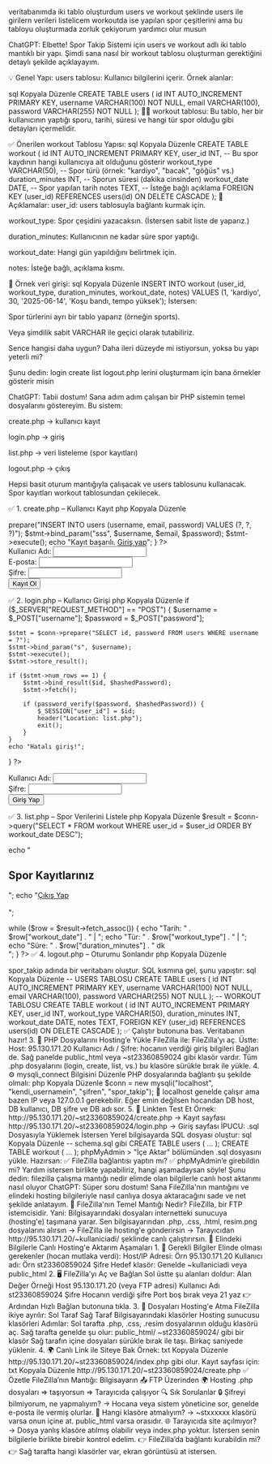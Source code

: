 


veritabanımda iki tablo oluşturdum users ve workout şeklinde users ile girilern verileri listelicem workoutda ise yapılan spor çeşitlerini ama bu tabloyu oluşturmada zorluk çekiyorum yardımcı olur musun 


ChatGPT:
Elbette! Spor Takip Sistemi için users ve workout adlı iki tablo mantıklı bir yapı. Şimdi sana nasıl bir workout tablosu oluşturman gerektiğini detaylı şekilde açıklayayım.

💡 Genel Yapı:
users tablosu:
Kullanıcı bilgilerini içerir. Örnek alanlar:

sql
Kopyala
Düzenle
CREATE TABLE users (
    id INT AUTO_INCREMENT PRIMARY KEY,
    username VARCHAR(100) NOT NULL,
    email VARCHAR(100),
    password VARCHAR(255) NOT NULL
);
🏋️‍♂️ workout tablosu:
Bu tablo, her bir kullanıcının yaptığı sporu, tarihi, süresi ve hangi tür spor olduğu gibi detayları içermelidir.

✅ Önerilen workout Tablosu Yapısı:
sql
Kopyala
Düzenle
CREATE TABLE workout (
    id INT AUTO_INCREMENT PRIMARY KEY,
    user_id INT,                          -- Bu spor kaydının hangi kullanıcıya ait olduğunu gösterir
    workout_type VARCHAR(50),            -- Spor türü (örnek: "kardiyo", "bacak", "göğüs" vs.)
    duration_minutes INT,                -- Sporun süresi (dakika cinsinden)
    workout_date DATE,                   -- Spor yapılan tarih
    notes TEXT,                          -- İsteğe bağlı açıklama
    FOREIGN KEY (user_id) REFERENCES users(id) 
        ON DELETE CASCADE
);
📌 Açıklamalar:
user_id: users tablosuyla bağlantı kurmak için.

workout_type: Spor çeşidini yazacaksın. (İstersen sabit liste de yaparız.)

duration_minutes: Kullanıcının ne kadar süre spor yaptığı.

workout_date: Hangi gün yapıldığını belirtmek için.

notes: İsteğe bağlı, açıklama kısmı.

🎯 Örnek veri girişi:
sql
Kopyala
Düzenle
INSERT INTO workout (user_id, workout_type, duration_minutes, workout_date, notes)
VALUES (1, 'kardiyo', 30, '2025-06-14', 'Koşu bandı, tempo yüksek');
İstersen:

Spor türlerini ayrı bir tablo yaparız (örneğin sports).

Veya şimdilik sabit VARCHAR ile geçici olarak tutabiliriz.

Sence hangisi daha uygun? Daha ileri düzeyde mi istiyorsun, yoksa bu yapı yeterli mi?







Şunu dedin:
login create list logout.php lerini oluşturmam için bana örnekler gösterir misin 


ChatGPT:
Tabii dostum! Sana adım adım çalışan bir PHP sistemin temel dosyalarını göstereyim. Bu sistem:

create.php → kullanıcı kayıt

login.php → giriş

list.php → veri listeleme (spor kayıtları)

logout.php → çıkış

Hepsi basit oturum mantığıyla çalışacak ve users tablosunu kullanacak. Spor kayıtları workout tablosundan çekilecek.

✅ 1. create.php – Kullanıcı Kayıt
php
Kopyala
Düzenle
<?php
session_start();
$conn = new mysqli("localhost", "root", "", "spor_takip");

if ($_SERVER["REQUEST_METHOD"] == "POST") {
    $username = $_POST["username"];
    $email = $_POST["email"];
    $password = password_hash($_POST["password"], PASSWORD_DEFAULT);

    $stmt = $conn->prepare("INSERT INTO users (username, email, password) VALUES (?, ?, ?)");
    $stmt->bind_param("sss", $username, $email, $password);
    $stmt->execute();

    echo "Kayıt başarılı. <a href='login.php'>Giriş yap</a>";
}
?>

<form method="POST">
    Kullanıcı Adı: <input type="text" name="username" required><br>
    E-posta: <input type="email" name="email" required><br>
    Şifre: <input type="password" name="password" required><br>
    <button type="submit">Kayıt Ol</button>
</form>
✅ 2. login.php – Kullanıcı Girişi
php
Kopyala
Düzenle
<?php
session_start();
$conn = new mysqli("localhost", "root", "", "spor_takip");

if ($_SERVER["REQUEST_METHOD"] == "POST") {
    $username = $_POST["username"];
    $password = $_POST["password"];

    $stmt = $conn->prepare("SELECT id, password FROM users WHERE username = ?");
    $stmt->bind_param("s", $username);
    $stmt->execute();
    $stmt->store_result();
    
    if ($stmt->num_rows == 1) {
        $stmt->bind_result($id, $hashedPassword);
        $stmt->fetch();

        if (password_verify($password, $hashedPassword)) {
            $_SESSION["user_id"] = $id;
            header("Location: list.php");
            exit();
        }
    }
    echo "Hatalı giriş!";
}
?>

<form method="POST">
    Kullanıcı Adı: <input type="text" name="username" required><br>
    Şifre: <input type="password" name="password" required><br>
    <button type="submit">Giriş Yap</button>
</form>
✅ 3. list.php – Spor Verilerini Listele
php
Kopyala
Düzenle
<?php
session_start();
if (!isset($_SESSION["user_id"])) {
    header("Location: login.php");
    exit();
}
$conn = new mysqli("localhost", "root", "", "spor_takip");
$user_id = $_SESSION["user_id"];

$result = $conn->query("SELECT * FROM workout WHERE user_id = $user_id ORDER BY workout_date DESC");

echo "<h2>Spor Kayıtlarınız</h2>";
echo "<a href='logout.php'>Çıkış Yap</a><br><br>";

while ($row = $result->fetch_assoc()) {
    echo "Tarih: " . $row["workout_date"] . " | ";
    echo "Tür: " . $row["workout_type"] . " | ";
    echo "Süre: " . $row["duration_minutes"] . " dk<br>";
}
?>
✅ 4. logout.php – Oturumu Sonlandır
php
Kopyala
Düzenle
<?php
session_start();
session_destroy();
header("Location: login.php");
exit();
🔧 Notlar:
Tüm dosyaları aynı dizinde tut.

spor_takip adında bir veritabanı oluştur.

users ve workout tabloları az önce verdiğimiz gibi olmalı.

Güvenlik için prepared statements kullanıldı.

Arayüz sade ama istersen Bootstrap ile şıklaştırabiliriz.

İstersen şimdi buna bir de workout ekleme sayfası (add_workout.php) ekleyebiliriz. Onu da yapalım mı?







Şunu dedin:
hocalarımın bana verdiği hosting bilgilerini kullanarak kendi veritabanıma girip bu geliştirdiğim veritabanını oradada oluşturmam gerek nasıl yapıcam


ChatGPT:
Harika soru dostum! Sana adım adım hocanın verdiği hosting bilgileriyle kendi veritabanını nasıl kuracağını ve bu sistemini oraya nasıl taşıyacağını göstereceğim.

🧠 Genel Mantık:
Hosting’e phpMyAdmin üzerinden bağlanırsın.

users ve workout tablolarını orada oluşturursun (ister elle, ister .sql dosyası ile).

PHP dosyalarını FileZilla gibi bir FTP programıyla yükleyip yayına alırsın.

✅ Aşamalar:
1. 🔑 Hosting Bilgilerini Topla:
Sana verilen bilgiler genelde şöyle olur:

FTP Sunucu Adı: ftp.alanadi.com ya da IP (örnek: 95.130.171.20)

Kullanıcı Adı

Şifre

phpMyAdmin Adresi: Genelde http://95.130.171.20/phpmyadmin/ gibi

💬 Hocan sana bu bilgileri vermişti: Örnek adres ⇒ http://95.130.171.20/~st23360859024/

2. 🛠 phpMyAdmin’e Gir ve Veritabanı Oluştur:
Tarayıcına phpMyAdmin adresini yaz (örnek: http://95.130.171.20/phpmyadmin/)

Giriş yap.

Sol üstten Yeni > spor_takip adında bir veritabanı oluştur.

SQL kısmına gel, şunu yapıştır:

sql
Kopyala
Düzenle
-- USERS TABLOSU
CREATE TABLE users (
    id INT AUTO_INCREMENT PRIMARY KEY,
    username VARCHAR(100) NOT NULL,
    email VARCHAR(100),
    password VARCHAR(255) NOT NULL
);

-- WORKOUT TABLOSU
CREATE TABLE workout (
    id INT AUTO_INCREMENT PRIMARY KEY,
    user_id INT,
    workout_type VARCHAR(50),
    duration_minutes INT,
    workout_date DATE,
    notes TEXT,
    FOREIGN KEY (user_id) REFERENCES users(id) ON DELETE CASCADE
);
✅ Çalıştır butonuna bas. Veritabanın hazır!

3. 📂 PHP Dosyalarını Hosting’e Yükle
FileZilla ile:
FileZilla’yı aç.

Üstte:

Host: 95.130.171.20

Kullanıcı Adı / Şifre: hocanın verdiği giriş bilgileri

Bağlan de.

Sağ panelde public_html veya ~st23360859024 gibi klasör vardır.

Tüm .php dosyalarını (login, create, list, vs.) bu klasöre sürükle bırak ile yükle.

4. ⚙️ mysqli_connect Bilgisini Düzenle
PHP dosyalarında bağlantı şu şekilde olmalı:

php
Kopyala
Düzenle
$conn = new mysqli("localhost", "kendi_usernamein", "şifren", "spor_takip");
🧠 localhost genelde çalışır ama bazen IP veya 127.0.0.1 gerekebilir.
Eğer emin değilsen hocandan DB host, DB kullanıcı, DB şifre ve DB adı sor.

5. 🔗 Linkten Test Et
Örnek:
http://95.130.171.20/~st23360859024/create.php → Kayıt sayfası
http://95.130.171.20/~st23360859024/login.php → Giriş sayfası

İPUCU: .sql Dosyasıyla Yüklemek İstersen
Yerel bilgisayarda SQL dosyası oluştur:

sql
Kopyala
Düzenle
-- schema.sql gibi
CREATE TABLE users ( ... );
CREATE TABLE workout ( ... );
phpMyAdmin > "İçe Aktar" bölümünden .sql dosyasını yükle.

Hazırsan:
✅ FileZilla bağlantısı yaptın mı?
✅ phpMyAdmin’e girebildin mi?

Yardım istersen birlikte yapabiliriz, hangi aşamadaysan söyle!







Şunu dedin:
filezilla çalışma mantığı nedir elimde olan bilgilerle canlı host aktarımı nasıl oluyor 


ChatGPT:
Süper soru dostum! Sana FileZilla'nın mantığını ve elindeki hosting bilgileriyle nasıl canlıya dosya aktaracağını sade ve net şekilde anlatayım.

🧠 FileZilla'nın Temel Mantığı Nedir?
FileZilla, bir FTP istemcisidir. Yani:

Bilgisayarındaki dosyaları internetteki sunucuya (hosting'e) taşımana yarar.

Sen bilgisayarından .php, .css, .html, resim.png dosyalarını alırsın → FileZilla ile hosting'e gönderirsin → Tarayıcıdan http://95.130.171.20/~kullaniciadi/ şeklinde canlı çalıştırırsın.

🧳 Elindeki Bilgilerle Canlı Hosting'e Aktarım Aşamaları
1. 🔧 Gerekli Bilgiler
Elinde olması gerekenler (hocan mutlaka verdi):

Host/IP Adresi: Örn 95.130.171.20

Kullanıcı adı: Örn st23360859024

Şifre

Hedef klasör: Genelde ~kullaniciadi veya public_html

2. 🖥 FileZilla’yı Aç ve Bağlan
Sol üstte şu alanları doldur:

Alan	Değer Örneği
Host	95.130.171.20 (veya FTP adresi)
Kullanıcı Adı	st23360859024
Şifre	Hocanın verdiği şifre
Port	boş bırak veya 21 yaz

👉 Ardından Hızlı Bağlan butonuna tıkla.

3. 📂 Dosyaları Hosting'e Atma
FileZilla ikiye ayrılır:

Sol Taraf	Sağ Taraf
Bilgisayarındaki klasörler	Hosting sunucusu klasörleri

Adımlar:

Sol tarafta .php, .css, .resim dosyalarının olduğu klasörü aç.

Sağ tarafta genelde şu olur:

public_html/

~st23360859024/ gibi bir klasör

Sağ tarafın içine dosyaları sürükle bırak ile taşı.

Birkaç saniyede yüklenir.

4. 🌍 Canlı Link ile Siteye Bak
Örnek:

txt
Kopyala
Düzenle
http://95.130.171.20/~st23360859024/index.php
gibi olur.

Kayıt sayfası için:

txt
Kopyala
Düzenle
http://95.130.171.20/~st23360859024/create.php
✅ Özetle FileZilla’nın Mantığı:
Bilgisayarın	📤 FTP Üzerinden	🌍 Hosting
.php dosyaları	⇒ taşıyorsun ⇒	Tarayıcıda çalışıyor

🔍 Sık Sorulanlar
🔒 Şifreyi bilmiyorum, ne yapmalıyım?
→ Hocana veya sistem yöneticine sor, genelde e-posta ile vermiş olurlar.

📁 Hangi klasöre atmalıyım?
→ ~stxxxxxx klasörü varsa onun içine at. public_html varsa orasıdır.

🌐 Tarayıcıda site açılmıyor?
→ Dosya yanlış klasöre atılmış olabilir veya index.php yoktur.

İstersen senin bilgilerle birlikte birebir kontrol edelim.
👉 FileZilla’da bağlantı kurabildin mi?
👉 Sağ tarafta hangi klasörler var, ekran görüntüsü at istersen.







